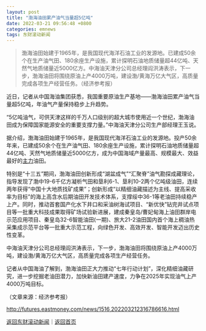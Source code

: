 ```yaml
---
layout: post
title: "渤海油田累产油气当量超5亿吨"
date: 2022-03-21 09:56:48 +0800
categories: emnews
tags: 东财滚动新闻
---
```

> 渤海油田始建于1965年，是我国现代海洋石油工业的发源地。已建成50余个在生产油气田、180余座生产设施，累计探明石油地质储量超44亿吨、天然气地质储量近5000亿方。中海油天津分公司总经理阎洪涛表示，下一步，渤海油田将围绕原油上产4000万吨，建设渤/黄海万亿大气区，高质量完成各项生产经营任务。（经济参考报）

<p>近日，记者从中国海油集团获悉，我国重要原油生产基地——渤海油田累产油气当量超5亿吨，年油气产量保持稳步上升趋势。</p><p>“5亿吨油气，可供天津这样的千万人口级别的超大城市使用近一个世纪，渤海油田成为保障国家能源安全的重要支撑力量。”中海油天津分公司生产部经理王玉说。</p><p>据介绍，渤海油田始建于1965年，是我国现代海洋石油工业的发源地。投产50余年来，已建成50余个在生产油气田、180余座生产设施，累计探明石油地质储量超44亿吨、天然气地质储量近5000亿方，成为中国海域产量最高、规模最大、效益最好的<span id="Info.3291"><a href="http://data.eastmoney.com/zlsj/" class="infokey">主力</a></span>油田。</p><p>特别是“十三五”期间，渤海油田创新形成“湖盆成气”“汇聚脊”油气勘探成藏理论，指导发现了渤中19-6千亿方凝析气田和垦利6-1、垦利10-2两个亿吨级油田，连续两年获得“中国十大地质找矿成果”；创新形成“以精细油藏描述为主线、提高采收率为目标”的海上高含水后期油田开发技术体系，支撑绥中36-1等老油田持续稳产上产。同时，推动首套国产化水下井口和采油树海试项目、“新优快”钻完井试点项目等一批重大科技成果取得矿场试验新进展，建成秦皇岛/曹妃甸海上油田群岸电示范应用项目、秦皇岛32-6智能油田(一期)、旅大21-2油田国内首个海上稠油热采集成示范平台等一批重大示范工程，向绿色开发、高效开发、智能开发迈出历史性变革。</p><p>中海油天津分公司总经理阎洪涛表示，下一步，渤海油田将围绕原油上产4000万吨，建设渤/黄海万亿大气区，高质量完成各项生产经营任务。</p><p>记者从中国海油了解到，渤海油田正大力推动“七年行动计划”，深化精细油藏研究，进一步挖掘老油田潜力，加快新油田建产速度，力争在2025年实现油气上产4000万吨目标。</p><p class="em_media">（文章来源：经济参考报）</p>

<http://futures.eastmoney.com/news/1516,202203212316786616.html>

[返回东财滚动新闻](//finews.withounder.com/emnews/)｜[返回首页](//finews.withounder.com/)
